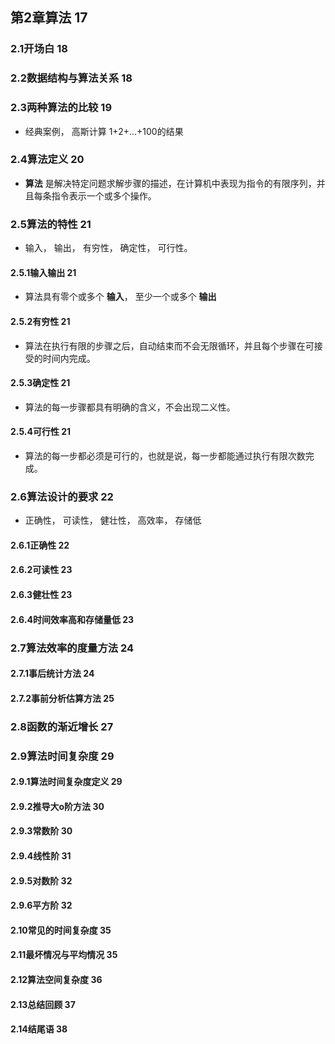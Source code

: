 ## 第2章算法 17

### 2.1开场白 18

### 2.2数据结构与算法关系 18

### 2.3两种算法的比较 19
* 经典案例， 高斯计算 1+2+...+100的结果

### 2.4算法定义 20
* __算法__ 是解决特定问题求解步骤的描述，在计算机中表现为指令的有限序列，并且每条指令表示一个或多个操作。

### 2.5算法的特性 21
* 输入， 输出， 有穷性， 确定性， 可行性。

#### 2.5.1输入输出 21
* 算法具有零个或多个 __输入__， 至少一个或多个 __输出__

#### 2.5.2有穷性 21
* 算法在执行有限的步骤之后，自动结束而不会无限循环，并且每个步骤在可接受的时间内完成。

#### 2.5.3确定性 21
* 算法的每一步骤都具有明确的含义，不会出现二义性。

#### 2.5.4可行性 21
* 算法的每一步都必须是可行的，也就是说，每一步都能通过执行有限次数完成。


### 2.6算法设计的要求 22
* 正确性， 可读性， 健壮性， 高效率， 存储低

#### 2.6.1正确性 22

#### 2.6.2可读性 23

#### 2.6.3健壮性 23

#### 2.6.4时间效率高和存储量低 23


### 2.7算法效率的度量方法 24
#### 2.7.1事后统计方法 24

#### 2.7.2事前分析估算方法 25


### 2.8函数的渐近增长 27


### 2.9算法时间复杂度 29
#### 2.9.1算法时间复杂度定义 29

#### 2.9.2推导大o阶方法 30

#### 2.9.3常数阶 30

#### 2.9.4线性阶 31

#### 2.9.5对数阶 32

#### 2.9.6平方阶 32

#### 2.10常见的时间复杂度 35

#### 2.11最坏情况与平均情况 35

#### 2.12算法空间复杂度 36

#### 2.13总结回顾 37

#### 2.14结尾语 38
